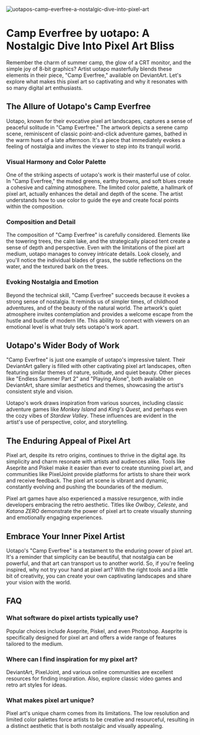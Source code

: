 ![uotapos-camp-everfree-a-nostalgic-dive-into-pixel-art](https://images.pexels.com/photos/8035136/pexels-photo-8035136.jpeg?auto=compress&cs=tinysrgb&fit=crop&h=627&w=1200)

# Camp Everfree by uotapo: A Nostalgic Dive Into Pixel Art Bliss

Remember the charm of summer camp, the glow of a CRT monitor, and the simple joy of 8-bit graphics? Artist uotapo masterfully blends these elements in their piece, "Camp Everfree," available on DeviantArt. Let's explore what makes this pixel art so captivating and why it resonates with so many digital art enthusiasts.

## The Allure of Uotapo's Camp Everfree

Uotapo, known for their evocative pixel art landscapes, captures a sense of peaceful solitude in "Camp Everfree." The artwork depicts a serene camp scene, reminiscent of classic point-and-click adventure games, bathed in the warm hues of a late afternoon.  It's a piece that immediately evokes a feeling of nostalgia and invites the viewer to step into its tranquil world.

### Visual Harmony and Color Palette

One of the striking aspects of uotapo's work is their masterful use of color.  In "Camp Everfree," the muted greens, earthy browns, and soft blues create a cohesive and calming atmosphere. The limited color palette, a hallmark of pixel art, actually enhances the detail and depth of the scene.  The artist understands how to use color to guide the eye and create focal points within the composition.

### Composition and Detail

The composition of "Camp Everfree" is carefully considered.  Elements like the towering trees, the calm lake, and the strategically placed tent create a sense of depth and perspective.  Even with the limitations of the pixel art medium, uotapo manages to convey intricate details.  Look closely, and you'll notice the individual blades of grass, the subtle reflections on the water, and the textured bark on the trees.

### Evoking Nostalgia and Emotion

Beyond the technical skill, "Camp Everfree" succeeds because it evokes a strong sense of nostalgia.  It reminds us of simpler times, of childhood adventures, and of the beauty of the natural world.  The artwork's quiet atmosphere invites contemplation and provides a welcome escape from the hustle and bustle of modern life.  This ability to connect with viewers on an emotional level is what truly sets uotapo's work apart.

## Uotapo's Wider Body of Work

"Camp Everfree" is just one example of uotapo's impressive talent.  Their DeviantArt gallery is filled with other captivating pixel art landscapes, often featuring similar themes of nature, solitude, and quiet beauty. Other pieces like "Endless Summer Part 2" and "Playing Alone", both available on DeviantArt, share similar aesthetics and themes, showcasing the artist's consistent style and vision.

Uotapo's work draws inspiration from various sources, including classic adventure games like *Monkey Island* and *King's Quest*, and perhaps even the cozy vibes of *Stardew Valley*.  These influences are evident in the artist's use of perspective, color, and storytelling. 

## The Enduring Appeal of Pixel Art

Pixel art, despite its retro origins, continues to thrive in the digital age.  Its simplicity and charm resonate with artists and audiences alike.  Tools like Aseprite and Piskel make it easier than ever to create stunning pixel art, and communities like PixelJoint provide platforms for artists to share their work and receive feedback.  The pixel art scene is vibrant and dynamic, constantly evolving and pushing the boundaries of the medium.

Pixel art games have also experienced a massive resurgence, with indie developers embracing the retro aesthetic. Titles like *Owlboy*, *Celeste*, and *Katana ZERO* demonstrate the power of pixel art to create visually stunning and emotionally engaging experiences.

## Embrace Your Inner Pixel Artist

Uotapo's "Camp Everfree" is a testament to the enduring power of pixel art.  It's a reminder that simplicity can be beautiful, that nostalgia can be powerful, and that art can transport us to another world.  So, if you're feeling inspired, why not try your hand at pixel art?  With the right tools and a little bit of creativity, you can create your own captivating landscapes and share your vision with the world.

## FAQ

### What software do pixel artists typically use?

Popular choices include Aseprite, Piskel, and even Photoshop. Aseprite is specifically designed for pixel art and offers a wide range of features tailored to the medium.

### Where can I find inspiration for my pixel art?

DeviantArt, PixelJoint, and various online communities are excellent resources for finding inspiration.  Also, explore classic video games and retro art styles for ideas.

### What makes pixel art unique?

Pixel art's unique charm comes from its limitations. The low resolution and limited color palettes force artists to be creative and resourceful, resulting in a distinct aesthetic that is both nostalgic and visually appealing.
